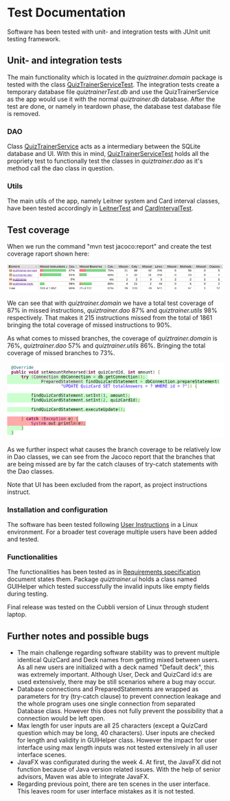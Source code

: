 # Test Documentation

Software has been tested with unit- and integration tests with JUnit unit testing framework. 

## Unit- and integration tests

The main functionality which is located in the _quiztrainer.domain_ package is tested with the class [QuizTrainerServiceTest](https://github.com/tommise/ot-harjoitustyo/blob/master/QuizTrainer/src/test/java/quiztrainer/domain/QuizTrainerServiceTest.java). The integration tests create a temporary database file _quiztrainerTest.db_ and use the QuizTrainerService as the app would use it with the normal _quiztrainer.db_ database. After the test are done, or namely in teardown phase, the database test database file is removed.

### DAO

Class [QuizTrainerService](https://github.com/tommise/ot-harjoitustyo/blob/master/QuizTrainer/src/main/java/quiztrainer/domain/QuizTrainerService.java) acts as a intermediary between the SQLite database and UI. With this in mind, [QuizTrainerServiceTest](https://github.com/tommise/ot-harjoitustyo/blob/master/QuizTrainer/src/test/java/quiztrainer/domain/QuizTrainerServiceTest.java) holds all the propriety test to functionally test the classes in _quiztrainer.dao_ as it's method call the dao class in question.

### Utils

The main utils of the app, namely Leitner system and Card interval classes, have been tested accordingly in [LeitnerTest](https://github.com/tommise/ot-harjoitustyo/blob/master/QuizTrainer/src/test/java/quiztrainer/domain/QuizTrainerServiceTest.java) and [CardIntervalTest](https://github.com/tommise/ot-harjoitustyo/blob/master/QuizTrainer/src/test/java/quiztrainer/domain/QuizTrainerServiceTest.java).

## Test coverage

When we run the command "mvn test jacoco:report" and create the test coverage raport shown here:

![Test coverage](images/test_coverage.png "Test coverage")

We can see that with _quiztrainer.domain_ we have a total test coverage of 87% in missed instructions, _quiztrainer.dao_ 87% and _quiztrainer.utils_ 98% respectively. That makes it 215 instructions missed from the total of 1861 bringing the total coverage of missed instructions to 90%.

As what comes to missed branches, the coverage of _quiztrainer.domain_ is 76%, _quiztrainer.dao_ 57% and _quiztrainer.utils_ 86%. Bringing the total coverage of missed branches to 73%.

![Dao branches](images/dao_branches.png "Dao branches")

As we further inspect what causes the branch coverage to be relatively low in Dao classes, we can see from the Jacoco report that the branches that are being missed are by far the catch clauses of try-catch statements with the Dao classes.

Note that UI has been excluded from the raport, as project instructions instruct.

### Installation and configuration

The software has been tested following [User Instructions](https://github.com/tommise/ot-harjoitustyo/blob/master/documentation/user_instructions.md) in a Linux environment. For a broader test coverage multiple users have been added and tested.

### Functionalities

The functionalities has been tested as in [Requirements specification](https://github.com/tommise/ot-harjoitustyo/blob/master/documentation/requirements_specifications.md) document states them. Package _quiztrainer.ui_ holds a class named GUIHelper which tested successfully the invalid inputs like empty fields during testing.

Final release was tested on the Cubbli version of Linux through student laptop.

## Further notes and possible bugs
- The main challenge regarding software stability was to prevent multiple identical QuizCard and Deck names from getting mixed between users. As all new users are initialized with a deck named "Default deck", this was extremely important. Although User, Deck and QuizCard id:s are used extensively, there may be still scenarios where a bug may occur.
- Database connections and PreparedStatements are wrapped as parameters for try (try-catch clause) to prevent connection leakage and the whole program uses one single connection from separated Database class. However this does not fully prevent the possibility that a connection would be left open.
- Max length for user inputs are all 25 characters (except a QuizCard question which may be long, 40 characters). User inputs are checked for length and validity in GUIHelper class. However the impact for user interface using max length inputs was not tested extensively in all user interface scenes. 
- JavaFX was configurated during the week 4. At first, the JavaFX did not function because of Java version related issues. With the help of senior advisors, Maven was able to integrate JavaFX.
- Regarding previous point, there are ten scenes in the user interface. This leaves room for user interface mistakes as it is not tested.
